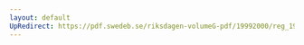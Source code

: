 ```yaml
---
layout: default
UpRedirect: https://pdf.swedeb.se/riksdagen-volumeG-pdf/19992000/reg_19992000/reg_19992000_0059.pdf
---
```

